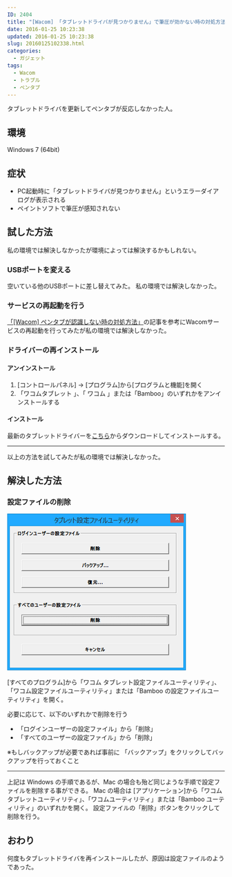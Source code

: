 ```yaml
---
ID: 2404
title: "[Wacom] 「タブレットドライバが見つかりません」で筆圧が効かない時の対処方法"
date: 2016-01-25 10:23:38
updated: 2016-01-25 10:23:38
slug: 20160125102338.html
categories:
  - ガジェット
tags:
  - Wacom
  - トラブル
  - ペンタブ
---
```


タブレットドライバを更新してペンタブが反応しなかった人。

<!--more-->
<h2>環境</h2>
Windows 7 (64bit)
<h2>症状</h2>
<ul>
  <li>PC起動時に「タブレットドライバが見つかりません」というエラーダイアログが表示される</li>
  <li>ペイントソフトで筆圧が感知されない</li>
</ul>
<h2>試した方法</h2>
私の環境では解決しなかったが環境によっては解決するかもしれない。

<h3>USBポートを変える</h3>
空いている他のUSBポートに差し替えてみた。
私の環境では解決しなかった。

<h3>サービスの再起動を行う</h3>
<a href="https://b.0218.jp/20120917193032.html">「[Wacom] ペンタブが認識しない時の対処方法」</a>の記事を参考にWacomサービスの再起動を行ってみたが私の環境では解決しなかった。
<h3>ドライバーの再インストール</h3>
<h4>アンインストール</h4>
<ol>
  <li>[コントロールパネル] -> [プログラム]から[プログラムと機能]を開く</li>
  <li>「ワコムタブレット 」、「 ワコム 」または「Bamboo」のいずれかをアンインストールする</li>
</ol>
<h4>インストール</h4>
最新のタブレットドライバーを<a href="http://tablet.wacom.co.jp/download/down1.html">こちら</a>からダウンロードしてインストールする。

<hr />

以上の方法を試してみたが私の環境では解決しなかった。

<h2>解決した方法</h2>
<h3>設定ファイルの削除</h3>

![ワコム タブレット設定ファイルユーティリティ](/images/wacom_tablet_utility.png)

[すべてのプログラム]から「ワコム タブレット設定ファイルユーティリティ」、「ワコム設定ファイルユーティリティ」または「Bamboo の設定ファイルユーティリティ」を開く。

必要に応じて、以下のいずれかで削除を行う

<ul>
  <li>「ログインユーザーの設定ファイル」から「削除」</li>
  <li>「すべてのユーザーの設定ファイル」から「削除」</li>
</ul>
※もしバックアップが必要であれば事前に 「バックアップ」をクリックしてバックアップを行っておくこと

<hr />

上記は Windows の手順であるが、Mac の場合も殆ど同じような手順で設定ファイルを削除する事ができる。
Mac の場合は [アプリケーション]から「ワコム タブレットユーティリティ」、「ワコムユーティリティ」または「Bamboo ユーティリティ」のいずれかを開く。
設定ファイルの「削除」ボタンをクリックして削除を行う。

<h2>おわり</h2>
何度もタブレットドライバを再インストールしたが、原因は設定ファイルのようであった。
